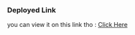 
### Deployed Link
you can view it on this link tho : <a href="https://bit.ly/hackerearth-TheCleverIdiot-AmazonMLChallenge2023-submission">Click Here</a>
